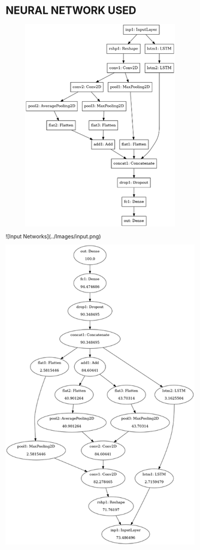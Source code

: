 # NEURAL NETWORK USED
<p style="text-align:center;"><img src="../Images/input.png" alt="drawing" width="400"></p>
![Input Networks](../Images/input.png)



![Output Networks](../Images/output.png)
